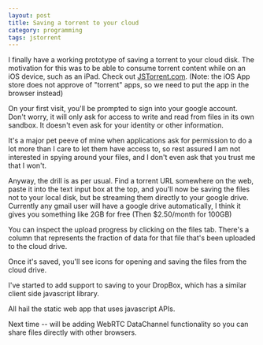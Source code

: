 ```yaml
---
layout: post
title: Saving a torrent to your cloud
category: programming
tags: jstorrent
---
```


I finally have a working prototype of saving a torrent to your cloud disk. The motivation for this was to be able to consume torrent content while on an iOS device, such as an iPad. Check out <a href="http://jstorrent.com">JSTorrent.com</a>. (Note: the iOS App store does not approve of "torrent" apps, so we need to put the app in the browser instead)

On your first visit, you'll be prompted to sign into your google account. Don't worry, it will only ask for access to write and read from files in its own sandbox. It doesn't even ask for your identity or other information.

It's a major pet peeve of mine when applications ask for permission to do a lot more than I care to let them have access to, so rest assured I am not interested in spying around your files, and I don't even ask that you trust me that I won't.

Anyway, the drill is as per usual. Find a torrent URL somewhere on the web, paste it into the text input box at the top, and you'll now be saving the files not to your local disk, but be streaming them directly to your google drive. Currently any gmail user will have a google drive automatically, I think it gives you something like 2GB for free (Then $2.50/month for 100GB)

You can inspect the upload progress by clicking on the files tab. There's a column that represents the fraction of data for that file that's been uploaded to the cloud drive.

Once it's saved, you'll see icons for opening and saving the files from the cloud drive.

I've started to add support to saving to your DropBox, which has a similar client side javascript library.

All hail the static web app that uses javascript APIs.

Next time -- will be adding WebRTC DataChannel functionality so you can share files directly with other browsers.